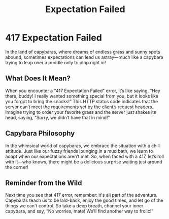 ﻿---
category: 4xx
code: 417
cover: https://firebasestorage.googleapis.com/v0/b/capy-http.appspot.com/o/Capy-417-750x600.webp?alt=media
thumbnail: https://firebasestorage.googleapis.com/v0/b/capy-http.appspot.com/o/Capy-417-250x200.webp?alt=media
coverAlt: Expectation Failed
description: Expectation Failed
pubDate: 2014-06-01
tags:
- 4xx
title: Expectation Failed
---


# 417 Expectation Failed

In the land of capybaras, where dreams of endless grass and sunny spots abound, sometimes expectations can lead us astray—much like a capybara trying to leap over a puddle only to plop right in! 

## What Does It Mean?

When you encounter a "417 Expectation Failed" error, it’s like saying, “Hey there, buddy! I really wanted something special from you, but it looks like you forgot to bring the snacks!” This HTTP status code indicates that the server can’t meet the requirements set by the client’s request headers. Imagine trying to order your favorite grass and the server just shakes its head, saying, “Sorry, we didn’t have that in mind!”

## Capybara Philosophy

In the whimsical world of capybaras, we embrace the situation with a chill attitude. Just like our fuzzy friends lounging in a mud bath, we learn to adapt when our expectations aren’t met. So, when faced with a 417, let’s roll with it—who knows, there might be a delicious surprise waiting just around the corner!

## Reminder from the Wild

Next time you see that 417 error, remember: it's all part of the adventure. Capybaras teach us to be laid-back, enjoy the good times, and let go of the things we can't control. So take a deep breath, channel your inner capybara, and say, “No worries, mate! We’ll find another way to frolic!”
